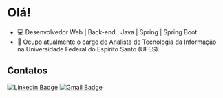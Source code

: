 # Olá!

- :computer: Desenvolvedor Web | Back-end | Java | Spring | Spring Boot
- :school: Ocupo atualmente o cargo de Analista de Tecnologia da Informação na Universidade Federal do Espírito Santo (UFES).

## Contatos
[![Linkedin Badge](https://img.shields.io/badge/-LinkedIn-blue?style=flat-square&logo=Linkedin&logoColor=white&link=https://www.linkedin.com/in/antonioeloy)](https://www.linkedin.com/in/antonioeloy)
[![Gmail Badge](https://img.shields.io/badge/-Gmail-c14438?style=flat-square&logo=Gmail&logoColor=white&link=mailto:antonioeloy14@gmail.com)](mailto:antonioeloy14@gmail.com)
